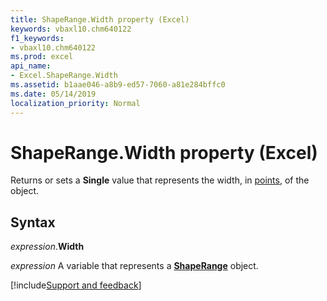 ```yaml
---
title: ShapeRange.Width property (Excel)
keywords: vbaxl10.chm640122
f1_keywords:
- vbaxl10.chm640122
ms.prod: excel
api_name:
- Excel.ShapeRange.Width
ms.assetid: b1aae046-a8b9-ed57-7060-a81e284bffc0
ms.date: 05/14/2019
localization_priority: Normal
---
```



# ShapeRange.Width property (Excel)

Returns or sets a **Single** value that represents the width, in [points](../language/glossary/vbe-glossary.md#point), of the object.


## Syntax

_expression_.**Width**

_expression_ A variable that represents a **[ShapeRange](Excel.shaperange.md)** object.




[!include[Support and feedback](~/includes/feedback-boilerplate.md)]